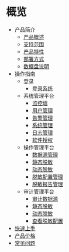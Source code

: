 # 概览

* 产品简介
    * [产品概述](/data_masking/concepts/overeview)
    * [支持范围](/data_masking/concepts/support)
    * [产品特性](/data_masking/concepts/feature)
    * [部署方式](/data_masking/concepts/deployment)
    * [数据盘说明](/data_masking/concepts/shujupan)
* 操作指南
    * 登录
      * [登录系统](/data_masking/operation/login/login.md)
    * 系统管理平台
      * [监控墙](/data_masking/operation/sysmanage/monitor.md)
      * [用户管理](/data_masking/operation/sysmanage/usermanage.md)
      * [告警管理](/data_masking/operation/sysmanage/alert.md)
      * [系统管理](/data_masking/operation/sysmanage/sysmanage.md)
      * [日志管理](/data_masking/operation/sysmanage/logmanage.md)
      * [软件授权](/data_masking/operation/sysmanage/license.md)
    * 操作管理平台
      * [数据源管理](/data_masking/operation/rule/datasource.md)
      * [静态脱敏](/data_masking/operation/rule/sdm.md)
      * [动态脱敏](/data_masking/operation/rule/ddm.md)
      * [脱敏配置管理](/data_masking/operation/rule/config.md)
      * [脱敏报告管理](/data_masking/operation/rule/report.md)
    * 审计管理平台
      * [审计数据源](/data_masking/operation/audit/audsource.md)
      * [静态脱敏](/data_masking/operation/audit/sdm.md)
      * [动态脱敏](/data_masking/operation/audit/ddm.md)
      * [查看脱敏配置](/data_masking/operation/audit/viewconfig.md)
* [快速上手](/data_masking/start.md)
* [产品价格](/data_masking/price.md) 
* [常见问题](/data_masking/faq.md)
